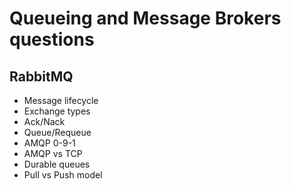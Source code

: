 # Queueing and Message Brokers questions

## RabbitMQ
- Message lifecycle 
- Exchange types
- Ack/Nack
- Queue/Requeue
- AMQP 0-9-1
- AMQP vs TCP
- Durable queues
- Pull vs Push model